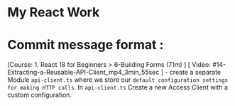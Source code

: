 # My React Work

# Commit message format : 

[Course: 1. React 18 for Beginners > 6-Building Forms (71m) ] [ Video: #14-Extracting-a-Reusable-API-Client_mp4_3min_55sec ] -  create a separate Module `api-client.ts` where we store our `default configuration settings for making HTTP calls`. In `api-client.ts` Create a new Access Client with a custom configuration.
